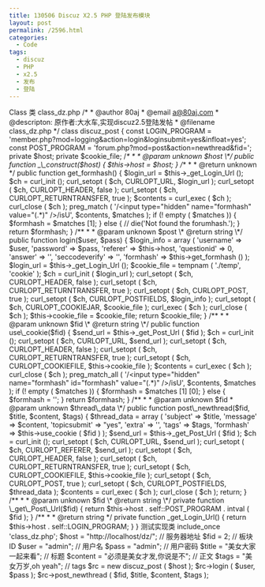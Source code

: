 ```yaml
---
title: 130506 Discuz X2.5 PHP 登陆发布模块
layout: post
permalink: /2596.html
categories:
  - Code
tags:
  - discuz
  - PHP
  - x2.5
  - 发布
  - 登陆
---
```

Class 类 class\_dz.php /\* \* @author 80aj \* @email a@80aj.com \* @descripton: 原作者:大水车,实现discuz2.5登陆发帖 \* @filename class\_dz.php \*/ class discuz\_post { const LOGIN\_PROGRAM = 'member.php?mod=logging&action=login&loginsubmit=yes&infloat=yes'; const POST\_PROGRAM = 'forum.php?mod=post&action=newthread&fid='; private $host; private $cookie\_file; /*\* \* \* @param unknown $host \*/ public function _\_construct($host) { $this->host = $host; } /*\* \* \* @return unknown \*/ public function get\_formhash() { $login\_url = $this->\_get\_Login\_Url (); $ch = curl\_init (); curl\_setopt ( $ch, CURLOPT\_URL, $login\_url ); curl\_setopt ( $ch, CURLOPT\_HEADER, false ); curl\_setopt ( $ch, CURLOPT\_RETURNTRANSFER, true ); $contents = curl\_exec ( $ch ); curl\_close ( $ch ); preg\_match ( '/<input type="hidden" name="formhash" value="(.\*)" \/>/isU', $contents, $matches ); if (! empty ( $matches )) { $formhash = $matches \[1]; } else { // die('Not found the forumhash.'); } return $formhash; } /\*\* \* \* @param unknown $post \* @return string \*/ public function login($user, $pass) { $login\_info = array ( 'username' => $user, 'password' => $pass, 'referer' => $this->host, 'questionid' => 0, 'answer' => '', 'seccodeverify' => '', 'formhash' => $this->get\_formhash () ); $login\_url = $this->\_get\_Login\_Url (); $cookie\_file = tempnam ( './temp', 'cookie' ); $ch = curl\_init ( $login\_url ); curl\_setopt ( $ch, CURLOPT\_HEADER, false ); curl\_setopt ( $ch, CURLOPT\_RETURNTRANSFER, true ); curl\_setopt ( $ch, CURLOPT\_POST, true ); curl\_setopt ( $ch, CURLOPT\_POSTFIELDS, $login\_info ); curl\_setopt ( $ch, CURLOPT\_COOKIEJAR, $cookie\_file ); curl\_exec ( $ch ); curl\_close ( $ch ); $this->cookie\_file = $cookie\_file; return $cookie\_file; } /\*\* \* \* @param unknown $fid \* @return string \*/ public function use\_cookie($fid) { $send\_url = $this->\_get\_Post\_Url ( $fid ); $ch = curl\_init (); curl\_setopt ( $ch, CURLOPT\_URL, $send\_url ); curl\_setopt ( $ch, CURLOPT\_HEADER, false ); curl\_setopt ( $ch, CURLOPT\_RETURNTRANSFER, true ); curl\_setopt ( $ch, CURLOPT\_COOKIEFILE, $this->cookie\_file ); $contents = curl\_exec ( $ch ); curl\_close ( $ch ); preg\_match\_all ( '/<input type="hidden" name="formhash" id="formhash" value="(.\*)" \/>/isU', $contents, $matches ); if (! empty ( $matches )) { $formhash = $matches [1\] \[0\]; } else { $formhash = ''; } return $formhash; } /*\* \* \* @param unknown $fid \* @param unknown $thread\_data \*/ public function post\_newthread($fid, $title, $content, $tags) { $thread\_data = array ( 'subject' => $title, 'message' => $content, 'topicsubmit' => "yes", 'extra' => '', 'tags' => $tags, 'formhash' => $this->use\_cookie ( $fid ) ); $send\_url = $this->\_get\_Post\_Url ( $fid ); $ch = curl\_init (); curl\_setopt ( $ch, CURLOPT\_URL, $send\_url ); curl\_setopt ( $ch, CURLOPT\_REFERER, $send\_url ); curl\_setopt ( $ch, CURLOPT\_HEADER, false ); curl\_setopt ( $ch, CURLOPT\_RETURNTRANSFER, true ); curl\_setopt ( $ch, CURLOPT\_COOKIEFILE, $this->cookie\_file ); curl\_setopt ( $ch, CURLOPT\_POST, true ); curl\_setopt ( $ch, CURLOPT\_POSTFIELDS, $thread\_data ); $contents = curl\_exec ( $ch ); curl\_close ( $ch ); return; } /\*\* \* \* @param unknown $fid \* @return string \*/ private function \_get\_Post\_Url($fid) { return $this->host . self::POST\_PROGRAM . intval ( $fid ); } /\*\* \* \* @return string \*/ private function \_get\_Login\_Url() { return $this->host . self::LOGIN\_PROGRAM; } } 测试实现类 include\_once 'class\_dz.php'; $host = "http://localhost/dz/"; // 服务器地址 $fid = 2; // 板块ID $user = "admin"; // 用户名 $pass = "admin"; // 用户密码 $title = "美女大家一起来看"; // 标题 $content = "必须是美女才发,你说是不"; // 正文 $tags = "美女万岁,oh yeah"; // tags $rc = new discuz\_post ( $host ); $rc->login ( $user, $pass ); $rc->post\_newthread ( $fid, $title, $content, $tags );
